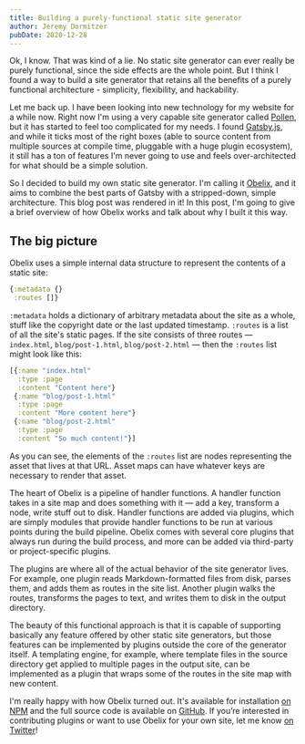 ```yaml
---
title: Building a purely-functional static site generator
author: Jeremy Dormitzer
pubDate: 2020-12-28
---
```


Ok, I know. That was kind of a lie. No static site generator can ever really be purely functional, since the side effects are the whole point. But I think I found a way to build a site generator that retains all the benefits of a purely functional architecture - simplicity, flexibility, and hackability.

Let me back up. I have been looking into new technology for my website for a while now. Right now I'm using a very capable site generator called [Pollen](https://docs.racket-lang.org/pollen/), but it has started to feel too complicated for my needs. I found [Gatsby.js](https://www.gatsbyjs.com/), and while it ticks most of the right boxes (able to source content from multiple sources at compile time, pluggable with a huge plugin ecosystem), it still has a ton of features I'm never going to use and feels over-architected for what should be a simple solution.

So I decided to build my own static site generator. I'm calling it [Obelix](https://github.com/obelix-site-builder/obelix), and it aims to combine the best parts of Gatsby with a stripped-down, simple architecture. This blog post was rendered in it! In this post, I'm going to give a brief overview of how Obelix works and talk about why I built it this way.

## The big picture

Obelix uses a simple internal data structure to represent the contents of a static site:

```clojure
{:metadata {}
 :routes []}
```

`:metadata` holds a dictionary of arbitrary metadata about the site as a whole, stuff like the copyright date or the last updated timestamp. `:routes` is a list of all the site's static pages. If the site consists of three routes — `index.html`, `blog/post-1.html`, `blog/post-2.html` — then the `:routes` list might look like this:

```clojure
[{:name "index.html"
  :type :page
  :content "Content here"}
 {:name "blog/post-1.html"
  :type :page
  :content "More content here"}
 {:name "blog/post-2.html"
  :type :page
  :content "So much content!"}]
```

As you can see, the elements of the `:routes` list are nodes representing the asset that lives at that URL. Asset maps can have whatever keys are necessary to render that asset.

The heart of Obelix is a pipeline of handler functions. A handler function takes in a site map and does something with it — add a key, transform a node, write stuff out to disk. Handler functions are added via plugins, which are simply modules that provide handler functions to be run at various points during the build pipeline. Obelix comes with several core plugins that always run during the build process, and more can be added via third-party or project-specific plugins.

The plugins are where all of the actual behavior of the site generator lives. For example, one plugin reads Markdown-formatted files from disk, parses them, and adds them as routes in the site list. Another plugin walks the routes, transforms the pages to text, and writes them to disk in the output directory.

The beauty of this functional approach is that it is capable of supporting basically any feature offered by other static site generators, but those features can be implemented by plugins outside the core of the generator itself. A templating engine, for example, where template files in the source directory get applied to multiple pages in the output site, can be implemented as a plugin that wraps some of the routes in the site map with new content.

I'm really happy with how Obelix turned out. It's available for installation [on NPM](https://npmjs.org/obelix) and the full source code is available on [GitHub](https://github.com/obelix-site-builder/obelix). If you’re interested in contributing plugins or want to use Obelix for your own site, let me know [on Twitter](https://twitter.com/jeremydormitzer)!
